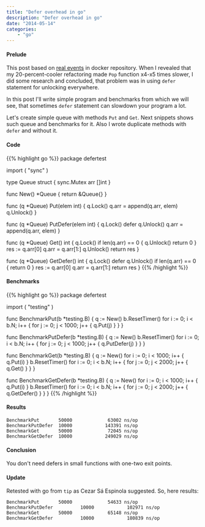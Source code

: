 ```yaml
---
title: "Defer overhead in go"
description: "Defer overhead in go"
date: "2014-05-14"
categories:
    - "go"
---
```



#### Prelude
This post based on
[real events](https://github.com/dotcloud/docker/commit/5128feb690e8fd0244d1fecef5f3f5f77598bbfa)
in docker repository.
When I revealed that my 20-percent-cooler refactoring made `Pop` function x4-x5
times slower, I did some research and concluded, that problem was in using
`defer` statement for unlocking everywhere.

In this post I'll write simple program and benchmarks from which we will see,
that sometimes `defer` statement can slowdown your program a lot.

Let's create simple queue with methods `Put` and `Get`. Next snippets shows such
queue and benchmarks for it. Also I wrote duplicate methods with `defer` and
without it.

<!--more-->

#### Code

{{% highlight go %}}
package defertest

import (
	"sync"
)

type Queue struct {
	sync.Mutex
	arr []int
}

func New() *Queue {
	return &Queue{}
}

func (q *Queue) Put(elem int) {
	q.Lock()
	q.arr = append(q.arr, elem)
	q.Unlock()
}

func (q *Queue) PutDefer(elem int) {
	q.Lock()
	defer q.Unlock()
	q.arr = append(q.arr, elem)
}

func (q *Queue) Get() int {
	q.Lock()
	if len(q.arr) == 0 {
		q.Unlock()
		return 0
	}
	res := q.arr[0]
	q.arr = q.arr[1:]
	q.Unlock()
	return res
}

func (q *Queue) GetDefer() int {
	q.Lock()
	defer q.Unlock()
	if len(q.arr) == 0 {
		return 0
	}
	res := q.arr[0]
	q.arr = q.arr[1:]
	return res
}
{{% /highlight %}}

#### Benchmarks

{{% highlight go %}}
package defertest

import (
	"testing"
)

func BenchmarkPut(b *testing.B) {
	q := New()
	b.ResetTimer()
	for i := 0; i < b.N; i++ {
		for j := 0; j < 1000; j++ {
			q.Put(j)
		}
	}
}

func BenchmarkPutDefer(b *testing.B) {
	q := New()
	b.ResetTimer()
	for i := 0; i < b.N; i++ {
		for j := 0; j < 1000; j++ {
			q.PutDefer(j)
		}
	}
}

func BenchmarkGet(b *testing.B) {
	q := New()
	for i := 0; i < 1000; i++ {
		q.Put(i)
	}
	b.ResetTimer()
	for i := 0; i < b.N; i++ {
		for j := 0; j < 2000; j++ {
			q.Get()
		}
	}
}

func BenchmarkGetDefer(b *testing.B) {
	q := New()
	for i := 0; i < 1000; i++ {
		q.Put(i)
	}
	b.ResetTimer()
	for i := 0; i < b.N; i++ {
		for j := 0; j < 2000; j++ {
			q.GetDefer()
		}
	}
}
{{% /highlight %}}

#### Results

```
BenchmarkPut       50000             63002 ns/op
BenchmarkPutDefer  10000            143391 ns/op
BenchmarkGet       50000             72045 ns/op
BenchmarkGetDefer  10000            249029 ns/op
```

#### Conclusion

You don't need defers in small functions with one-two exit points.

#### Update

Retested with go from `tip` as Cezar Sá Espinola suggested. So, here results:

```
BenchmarkPut       50000             54633 ns/op
BenchmarkPutDefer          10000            102971 ns/op
BenchmarkGet       50000             65148 ns/op
BenchmarkGetDefer          10000            180839 ns/op
```
